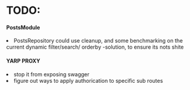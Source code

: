 <h1>TODO:</h1>

<h4>
  PostsModule
</h4>
<p>
  <li>
    PostsRepository could use cleanup, and some benchmarking on the current dynamic filter/search/ orderby -solution, to ensure its nots shite
  </li>
</p>


<h4>
  YARP PROXY
</h4>
<li>
  stop it from exposing swagger 
</li>
<li>
  figure out ways to apply authorication to specific sub routes
</li>
